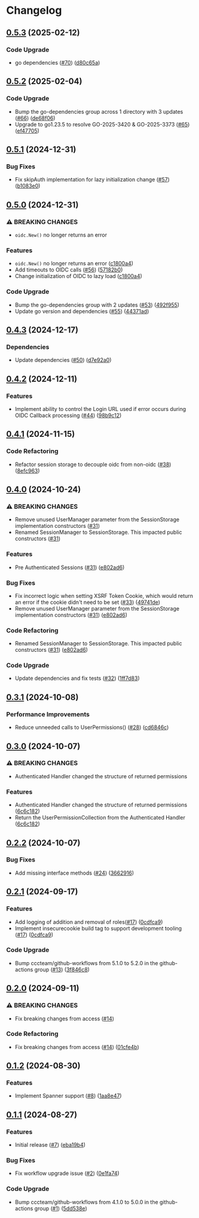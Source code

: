# Changelog

## [0.5.3](https://github.com/cccteam/session/compare/v0.5.2...v0.5.3) (2025-02-12)


### Code Upgrade

* go dependencies ([#70](https://github.com/cccteam/session/issues/70)) ([d80c65a](https://github.com/cccteam/session/commit/d80c65ae48a1c6a483cc71ea3c4ade1a73b1ba4a))

## [0.5.2](https://github.com/cccteam/session/compare/v0.5.1...v0.5.2) (2025-02-04)


### Code Upgrade

* Bump the go-dependencies group across 1 directory with 3 updates ([#66](https://github.com/cccteam/session/issues/66)) ([de68f06](https://github.com/cccteam/session/commit/de68f067bfae43a4a5692cbcc5a70b56c6285cd1))
* Upgrade to go1.23.5 to resolve GO-2025-3420 & GO-2025-3373 ([#65](https://github.com/cccteam/session/issues/65)) ([ef47705](https://github.com/cccteam/session/commit/ef47705d8964158dba238ae1b90e716c9f831f8c))

## [0.5.1](https://github.com/cccteam/session/compare/v0.5.0...v0.5.1) (2024-12-31)


### Bug Fixes

* Fix skipAuth implementation for lazy initialization change ([#57](https://github.com/cccteam/session/issues/57)) ([b1083e0](https://github.com/cccteam/session/commit/b1083e077281e09164bd8b6e4c1c4c875ce85525))

## [0.5.0](https://github.com/cccteam/session/compare/v0.4.3...v0.5.0) (2024-12-31)


### ⚠ BREAKING CHANGES

* `oidc.New()` no longer returns an error

### Features

* `oidc.New()` no longer returns an error ([c1800a4](https://github.com/cccteam/session/commit/c1800a4387105dfed42237548ecbbad8161436d4))
* Add timeouts to OIDC calls ([#56](https://github.com/cccteam/session/issues/56)) ([57182b0](https://github.com/cccteam/session/commit/57182b011bf46d98c4a9418257648b3f592458eb))
* Change initialization of OIDC to lazy load ([c1800a4](https://github.com/cccteam/session/commit/c1800a4387105dfed42237548ecbbad8161436d4))


### Code Upgrade

* Bump the go-dependencies group with 2 updates ([#53](https://github.com/cccteam/session/issues/53)) ([492f955](https://github.com/cccteam/session/commit/492f955b80d493a414378e52588cc897533e7aba))
* Update go version and dependencies ([#55](https://github.com/cccteam/session/issues/55)) ([44371ad](https://github.com/cccteam/session/commit/44371ad1a25fb1e845f7efdd78f1e7fdab388c66))

## [0.4.3](https://github.com/cccteam/session/compare/v0.4.2...v0.4.3) (2024-12-17)


### Dependencies

* Update dependencies ([#50](https://github.com/cccteam/session/issues/50)) ([d7e92a0](https://github.com/cccteam/session/commit/d7e92a0d8d302298726c06bed6f974f1e942d716))

## [0.4.2](https://github.com/cccteam/session/compare/v0.4.1...v0.4.2) (2024-12-11)


### Features

* Implement ability to control the Login URL used if error occurs during OIDC Callback processing ([#44](https://github.com/cccteam/session/issues/44)) ([98b9c12](https://github.com/cccteam/session/commit/98b9c12155c8daf60ec19664ae951735adefaa54))

## [0.4.1](https://github.com/cccteam/session/compare/v0.4.0...v0.4.1) (2024-11-15)


### Code Refactoring

* Refactor session storage to decouple oidc from non-oidc ([#38](https://github.com/cccteam/session/issues/38)) ([8efc963](https://github.com/cccteam/session/commit/8efc96333d7bad42da349bddb4ac1902413e5956))

## [0.4.0](https://github.com/cccteam/session/compare/v0.3.1...v0.4.0) (2024-10-24)


### ⚠ BREAKING CHANGES

* Remove unused UserManager parameter from the SessionStorage implementation constructors ([#31](https://github.com/cccteam/session/issues/31))
* Renamed SessionManager to SessionStorage. This impacted public constructors ([#31](https://github.com/cccteam/session/issues/31))

### Features

* Pre Authenticated Sessions ([#31](https://github.com/cccteam/session/issues/31)) ([e802ad6](https://github.com/cccteam/session/commit/e802ad6379adb2f43524867816a01e779bc58b10))


### Bug Fixes

* Fix incorrect logic when setting XSRF Token Cookie, which would return an error if the cookie didn't need to be set ([#33](https://github.com/cccteam/session/issues/33)) ([49741de](https://github.com/cccteam/session/commit/49741deb0a39d2508a791a449a41cd831d84bda7))
* Remove unused UserManager parameter from the SessionStorage implementation constructors ([#31](https://github.com/cccteam/session/issues/31)) ([e802ad6](https://github.com/cccteam/session/commit/e802ad6379adb2f43524867816a01e779bc58b10))


### Code Refactoring

* Renamed SessionManager to SessionStorage. This impacted public constructors ([#31](https://github.com/cccteam/session/issues/31)) ([e802ad6](https://github.com/cccteam/session/commit/e802ad6379adb2f43524867816a01e779bc58b10))


### Code Upgrade

* Update dependencies and fix tests ([#32](https://github.com/cccteam/session/issues/32)) ([1ff7d83](https://github.com/cccteam/session/commit/1ff7d839e64270b046faa087ef85fc4e885bc8e3))

## [0.3.1](https://github.com/cccteam/session/compare/v0.3.0...v0.3.1) (2024-10-08)


### Performance Improvements

* Reduce unneeded calls to UserPermissions() ([#28](https://github.com/cccteam/session/issues/28)) ([cd6846c](https://github.com/cccteam/session/commit/cd6846c7f8d2071100e16a0e06603249839d6be0))

## [0.3.0](https://github.com/cccteam/session/compare/v0.2.2...v0.3.0) (2024-10-07)


### ⚠ BREAKING CHANGES

* Authenticated Handler changed the structure of returned permissions

### Features

* Authenticated Handler changed the structure of returned permissions ([6c6c182](https://github.com/cccteam/session/commit/6c6c182ef0b50ab53de52c0d48f097200c930bf5))
* Return the UserPermissionCollection from the Authenticated Handler ([6c6c182](https://github.com/cccteam/session/commit/6c6c182ef0b50ab53de52c0d48f097200c930bf5))

## [0.2.2](https://github.com/cccteam/session/compare/v0.2.1...v0.2.2) (2024-10-07)


### Bug Fixes

* Add missing interface methods ([#24](https://github.com/cccteam/session/issues/24)) ([3662916](https://github.com/cccteam/session/commit/3662916e731ea424e0caf6c5758dff912eb6b8f7))

## [0.2.1](https://github.com/cccteam/session/compare/v0.2.0...v0.2.1) (2024-09-17)


### Features

* Add logging of addition and removal of roles([#17](https://github.com/cccteam/session/issues/17)) ([0cdfca9](https://github.com/cccteam/session/commit/0cdfca98bce254e23e4faa160d0fa48958c47411))
* Implement insecurecookie build tag to support development tooling ([#17](https://github.com/cccteam/session/issues/17)) ([0cdfca9](https://github.com/cccteam/session/commit/0cdfca98bce254e23e4faa160d0fa48958c47411))


### Code Upgrade

* Bump cccteam/github-workflows from 5.1.0 to 5.2.0 in the github-actions group ([#13](https://github.com/cccteam/session/issues/13)) ([3f846c8](https://github.com/cccteam/session/commit/3f846c855065efba2eb65cb076389143dca404b7))

## [0.2.0](https://github.com/cccteam/session/compare/v0.1.2...v0.2.0) (2024-09-11)


### ⚠ BREAKING CHANGES

* Fix breaking changes from access ([#14](https://github.com/cccteam/session/issues/14))

### Code Refactoring

* Fix breaking changes from access ([#14](https://github.com/cccteam/session/issues/14)) ([01cfe4b](https://github.com/cccteam/session/commit/01cfe4b8000b223f43c002150fe9d17484fd0296))

## [0.1.2](https://github.com/cccteam/session/compare/v0.1.1...v0.1.2) (2024-08-30)


### Features

* Implement Spanner support ([#8](https://github.com/cccteam/session/issues/8)) ([1aa8e47](https://github.com/cccteam/session/commit/1aa8e47fb46dce2bf0ac4f980d947d60f0a99e86))

## [0.1.1](https://github.com/cccteam/session/compare/v0.1.0...v0.1.1) (2024-08-27)


### Features

* Initial release ([#7](https://github.com/cccteam/session/issues/7)) ([eba19b4](https://github.com/cccteam/session/commit/eba19b4c1f799f1367cf254d3924d467d45e0466))


### Bug Fixes

* Fix workflow upgrade issue ([#2](https://github.com/cccteam/session/issues/2)) ([0e1fa74](https://github.com/cccteam/session/commit/0e1fa749bcfe4bb32ac308a1f0e7a2d7dfe4c5f3))


### Code Upgrade

* Bump cccteam/github-workflows from 4.1.0 to 5.0.0 in the github-actions group ([#1](https://github.com/cccteam/session/issues/1)) ([5dd538e](https://github.com/cccteam/session/commit/5dd538e050f21183f066c521d2b7215c28e6ce66))

